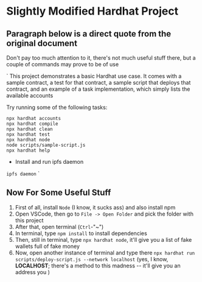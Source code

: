 # Slightly Modified Hardhat Project

## Paragraph below is a direct quote from the original document

Don't pay too much attention to it, there's not much
useful stuff there, but a couple of commands may prove to be of use

`
 This project demonstrates a basic Hardhat use case. It comes with a sample
 contract, a test for that contract, a sample script that deploys that contract,
 and an example of a task implementation, which simply lists the available
 accounts


Try running some of the following tasks:

```shell
npx hardhat accounts
npx hardhat compile
npx hardhat clean
npx hardhat test
npx hardhat node
node scripts/sample-script.js
npx hardhat help
```

- Install and run ipfs daemon

`ipfs daemon`
`

## Now For Some Useful Stuff

1. First of all, install `Node` (I know, it sucks ass)
   and also install npm
2. Open VSCode, then go to `File -> Open Folder` and pick the folder with this project
3. After that, open terminal (`Ctrl`-"~")
4. In terminal, type `npm install` to install dependencies
5. Then, still in terminal, type `npx hardhat node`, it'll give you a list of fake wallets full of fake money
6. Now, open another instance of terminal and type there `npx hardhat run scripts/deploy-script.js --network localhost`
   (yes, I know, **LOCALHOST**; there's a method to this madness -- it'll give you an address you )